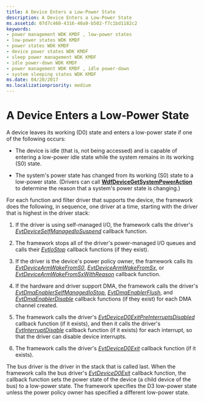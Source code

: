 ```yaml
---
title: A Device Enters a Low-Power State
description: A Device Enters a Low-Power State
ms.assetid: 07d7c460-4316-40a9-b502-f7c1bd1182c2
keywords:
- power management WDK KMDF , low-power states
- low-power states WDK KMDF
- power states WDK KMDF
- device power states WDK KMDF
- sleep power management WDK KMDF
- idle power-down WDK KMDF
- power management WDK KMDF , idle power-down
- system sleeping states WDK KMDF
ms.date: 04/20/2017
ms.localizationpriority: medium
---
```


# A Device Enters a Low-Power State


A device leaves its working (D0) state and enters a low-power state if one of the following occurs:

-   The device is idle (that is, not being accessed) and is capable of entering a low-power idle state while the system remains in its working (S0) state.

-   The system's power state has changed from its working (S0) state to a low-power state. (Drivers can call [**WdfDeviceGetSystemPowerAction**](https://docs.microsoft.com/windows-hardware/drivers/ddi/content/wdfdevice/nf-wdfdevice-wdfdevicegetsystempoweraction) to determine the reason that a system's power state is changing.)

For each function and filter driver that supports the device, the framework does the following, in sequence, one driver at a time, starting with the driver that is highest in the driver stack:

1.  If the driver is using self-managed I/O, the framework calls the driver's [*EvtDeviceSelfManagedIoSuspend*](https://docs.microsoft.com/windows-hardware/drivers/ddi/content/wdfdevice/nc-wdfdevice-evt_wdf_device_self_managed_io_suspend) callback function.

2.  The framework stops all of the driver's power-managed I/O queues and calls their [*EvtIoStop*](https://docs.microsoft.com/windows-hardware/drivers/ddi/content/wdfio/nc-wdfio-evt_wdf_io_queue_io_stop) callback functions (if they exist).

3.  If the driver is the device's power policy owner, the framework calls its [*EvtDeviceArmWakeFromS0*](https://docs.microsoft.com/windows-hardware/drivers/ddi/content/wdfdevice/nc-wdfdevice-evt_wdf_device_arm_wake_from_s0), [*EvtDeviceArmWakeFromSx*](https://docs.microsoft.com/windows-hardware/drivers/ddi/content/wdfdevice/nc-wdfdevice-evt_wdf_device_arm_wake_from_sx), or [*EvtDeviceArmWakeFromSxWithReason*](https://docs.microsoft.com/windows-hardware/drivers/ddi/content/wdfdevice/nc-wdfdevice-evt_wdf_device_arm_wake_from_sx_with_reason) callback function.

4.  If the hardware and driver support DMA, the framework calls the driver's [*EvtDmaEnablerSelfManagedIoStop*](https://docs.microsoft.com/windows-hardware/drivers/ddi/content/wdfdmaenabler/nc-wdfdmaenabler-evt_wdf_dma_enabler_selfmanaged_io_stop), [*EvtDmaEnablerFlush*](https://docs.microsoft.com/windows-hardware/drivers/ddi/content/wdfdmaenabler/nc-wdfdmaenabler-evt_wdf_dma_enabler_flush), and [*EvtDmaEnablerDisable*](https://docs.microsoft.com/windows-hardware/drivers/ddi/content/wdfdmaenabler/nc-wdfdmaenabler-evt_wdf_dma_enabler_disable) callback functions (if they exist) for each DMA channel created.

5.  The framework calls the driver's [*EvtDeviceD0ExitPreInterruptsDisabled*](https://docs.microsoft.com/windows-hardware/drivers/ddi/content/wdfdevice/nc-wdfdevice-evt_wdf_device_d0_exit_pre_interrupts_disabled) callback function (if it exists), and then it calls the driver's [*EvtInterruptDisable*](https://docs.microsoft.com/windows-hardware/drivers/ddi/content/wdfinterrupt/nc-wdfinterrupt-evt_wdf_interrupt_disable) callback function (if it exists) for each interrupt, so that the driver can disable device interrupts.

6.  The framework calls the driver's [*EvtDeviceD0Exit*](https://docs.microsoft.com/windows-hardware/drivers/ddi/content/wdfdevice/nc-wdfdevice-evt_wdf_device_d0_exit) callback function (if it exists).

The bus driver is the driver in the stack that is called last. When the framework calls the bus driver's [*EvtDeviceD0Exit*](https://docs.microsoft.com/windows-hardware/drivers/ddi/content/wdfdevice/nc-wdfdevice-evt_wdf_device_d0_exit) callback function, the callback function sets the power state of the device (a child device of the bus) to a low-power state. The framework specifies the D3 low-power state unless the power policy owner has specified a different low-power state.

 

 





